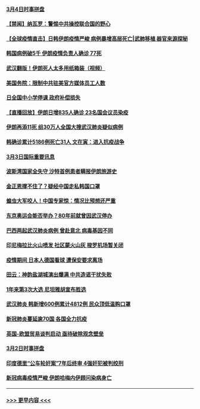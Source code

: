 #### [3月4日时事拼盘](../pages/prog202/a102791082.md?t=03040631) 
#### [【禁闻】纳瓦罗：警惕中共操控联合国的野心](../pages/prog202/a102791040.md?t=03040631) 
#### [【全球疫情直击】日韩伊朗疫情严峻 病例暴增高层死亡|武肺移植 器官来源探秘](../pages/prog202/a102791016.md?t=03040631) 
#### [韩国病例破5千 伊朗疫情负责人确诊 77死](../pages/prog202/a102790954.md?t=03040631) 
#### [武汉翻版！伊朗死人太多用纸箱装（视频）](../pages/prog202/a102790888.md?t=03040631) 
#### [美国务院：限制中共驻美官方媒体员工人数](../pages/prog202/a102790926.md?t=03040631) 
#### [日全国中小学停课 政府补偿损失](../pages/prog202/a102790884.md?t=03040631) 
#### [【直播回放】伊朗日增835人确诊 23名国会议员染疫](../pages/prog202/a102789798.md?t=03040631) 
#### [伊朗再添11死 组30万人全国大搜武汉肺炎疑似病例](../pages/prog202/a102790794.md?t=03040631) 
#### [韩确诊累计5186例死亡31人 文在寅：进入抗疫战争](../pages/prog202/a102790745.md?t=03040631) 
#### [3月3日国际重要讯息](../pages/prog202/a102790710.md?t=03040631) 
#### [波斯湾国家全失守 沙特首例患者瞒报伊朗旅游史](../pages/prog202/a102790650.md?t=03040631) 
#### [金正恩撑不住了？疑经中国走私韩国口罩](../pages/prog202/a102790707.md?t=03040631) 
#### [蝗虫大军咬人！中国专家惊：情况比预想还严重](../pages/prog202/a102790691.md?t=03040631) 
#### [东京奥运会能否举办？80年前就曾因武汉停办](../pages/prog202/a102790620.md?t=03040631) 
#### [巴西两起武汉肺炎病例 曾赴意北 病毒基因不同](../pages/prog202/a102790556.md?t=03040631) 
#### [印尼梅拉比火山喷发 社区蒙火山灰 梭罗机场暂关闭](../pages/prog202/a102790520.md?t=03040631) 
#### [疫情期间 日本人德国看球 遭保安要求离场](../pages/prog202/a102790508.md?t=03040631) 
#### [田云：神韵盐湖城演出爆满 中共造谣干扰失败](../pages/prog202/a102790485.md?t=03040631) 
#### [1年来第3次大选 尼坦雅胡宣布胜选](../pages/prog202/a102790417.md?t=03040631) 
#### [武汉肺炎 韩新增600例累计4812例 民众顶低温购口罩](../pages/prog202/a102790401.md?t=03040631) 
#### [新冠肺炎蔓延逾70国 各国全力抗疫](../pages/prog202/a102790236.md?t=03040631) 
#### [英国-欧盟贸易谈判启动 亟待破除观念壁垒](../pages/prog202/a102790228.md?t=03040631) 
#### [3月2日时事拼盘](../pages/prog202/a102790164.md?t=03040631) 
#### [印度德里“公车轮奸案”7年后终审 4强奸犯被判绞刑](../pages/prog202/a102790103.md?t=03040631) 
#### [新冠病毒疫情严峻 伊朗哈梅内伊顾问染病身亡](../pages/prog202/a102790109.md?t=03040631) 

----
#### [ >>> 更早内容 <<< ](../indexes/prog202-earlier.md)
